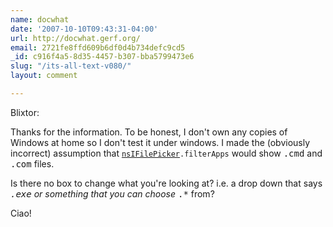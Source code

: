 ```yaml
---
name: docwhat
date: '2007-10-10T09:43:31-04:00'
url: http://docwhat.gerf.org/
email: 2721fe8ffd609b6df0d4b734defc9cd5
_id: c916f4a5-8d35-4457-b307-bba5799473e6
slug: "/its-all-text-v080/"
layout: comment

---
```


Blixtor:

Thanks for the information.  To be honest, I don't own any copies of Windows at home so I don't test it under windows.  I made the (obviously incorrect) assumption that <code><a href="http://developer.mozilla.org/en/docs/nsIFilePicker" rel="nofollow">nsIFilePicker</a>.filterApps</code> would show <tt>.cmd</tt> and <tt>.com</tt> files.

Is there no box to change what you're looking at?  i.e. a drop down that says <tt>*.exe</tt> or something that you can choose <tt>*.*</tt> from?

Ciao!

